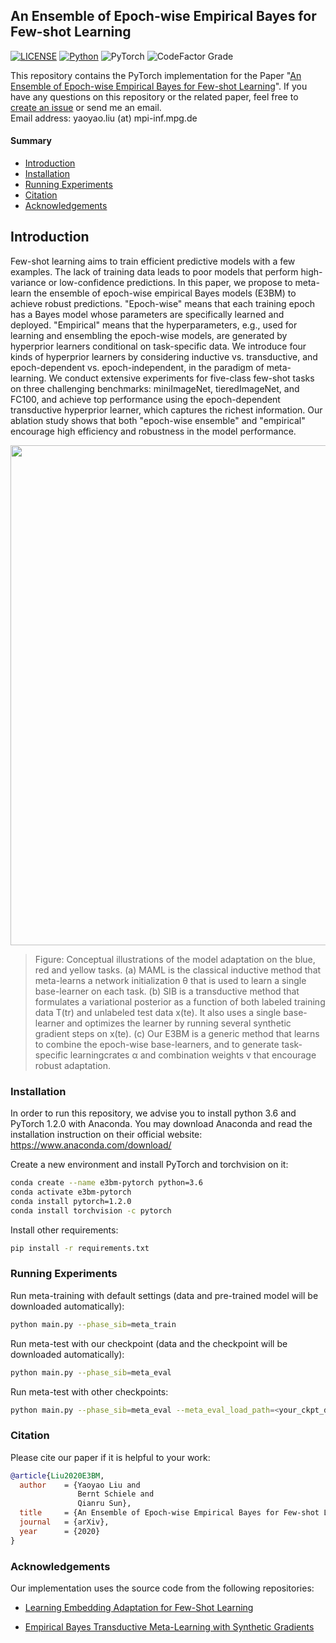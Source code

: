 ## An Ensemble of Epoch-wise Empirical Bayes for Few-shot Learning

[![LICENSE](https://img.shields.io/github/license/yaoyao-liu/E3BM)](https://github.com/yaoyao-liu/E3BM/blob/master/LICENSE)
[![Python](https://img.shields.io/badge/python-3.6-blue.svg)](https://www.python.org/)
![PyTorch](https://img.shields.io/badge/pytorch-1.2.0-%237732a8)
![CodeFactor Grade](https://img.shields.io/codefactor/grade/github/yaoyao-liu/e3bm)

This repository contains the PyTorch implementation for the Paper "[An Ensemble of Epoch-wise Empirical Bayes for Few-shot Learning](https://arxiv.org/pdf/1904.08479)". If you have any questions on this repository or the related paper, feel free to [create an issue](https://github.com/yaoyao-liu/E3BM/issues/new) or send me an email. 
<br>
Email address: yaoyao.liu (at) mpi-inf.mpg.de

#### Summary

* [Introduction](#introduction)
* [Installation](#installation)
* [Running Experiments](#running-experiments)
* [Citation](#citation)
* [Acknowledgements](#acknowledgements)

## Introduction

Few-shot learning aims to train efficient predictive models with a few examples. The lack of training data leads to poor models that perform high-variance or low-confidence predictions. In this paper, we propose to meta-learn the ensemble of epoch-wise empirical Bayes models (E3BM) to achieve robust predictions. "Epoch-wise" means that each training epoch has a Bayes model whose parameters are specifically learned and deployed. "Empirical" means that the hyperparameters, e.g., used for learning and ensembling the epoch-wise models, are generated by hyperprior learners conditional on task-specific data. We introduce four kinds of hyperprior learners by considering inductive vs. transductive, and epoch-dependent vs. epoch-independent, in the paradigm of meta-learning. We conduct extensive experiments for five-class few-shot tasks on three challenging benchmarks: miniImageNet, tieredImageNet, and FC100, and achieve top performance using the epoch-dependent transductive hyperprior learner, which captures the richest information. Our ablation study shows that both "epoch-wise ensemble" and "empirical" encourage high efficiency and robustness in the model performance.


<p align="center">
    <img src="https://yyliu.net/images/misc/e3bm.png" width="800"/>
</p>

> Figure: Conceptual illustrations of the model adaptation on the blue, red and yellow tasks. (a) MAML is the classical inductive method that meta-learns a network initialization θ that is used to learn a single base-learner on each task. (b) SIB is a transductive method that formulates a variational posterior as a function of both labeled training data T(tr) and unlabeled test data x(te). It also uses a single base-learner and optimizes the learner by running several synthetic gradient steps on x(te). (c) Our E3BM is a generic method that learns to combine the epoch-wise base-learners, and to generate task-specific learningcrates α and combination weights v that encourage robust adaptation.

### Installation

In order to run this repository, we advise you to install python 3.6 and PyTorch 1.2.0 with Anaconda.
You may download Anaconda and read the installation instruction on their official website:
<https://www.anaconda.com/download/>

Create a new environment and install PyTorch and torchvision on it:
```bash
conda create --name e3bm-pytorch python=3.6
conda activate e3bm-pytorch
conda install pytorch=1.2.0 
conda install torchvision -c pytorch
```

Install other requirements:
```bash
pip install -r requirements.txt
```

### Running Experiments

Run meta-training with default settings (data and pre-trained model will be downloaded automatically):
```bash
python main.py --phase_sib=meta_train
```

Run meta-test with our checkpoint (data and the checkpoint will be downloaded automatically):
```bash
python main.py --phase_sib=meta_eval
```

Run meta-test with other checkpoints:
```bash
python main.py --phase_sib=meta_eval --meta_eval_load_path=<your_ckpt_dir>
```

### Citation

Please cite our paper if it is helpful to your work:

```bibtex
@article{Liu2020E3BM,
  author    = {Yaoyao Liu and
               Bernt Schiele and
               Qianru Sun},
  title     = {An Ensemble of Epoch-wise Empirical Bayes for Few-shot Learning},
  journal   = {arXiv},
  year      = {2020}
}
```

### Acknowledgements

Our implementation uses the source code from the following repositories:

* [Learning Embedding Adaptation for Few-Shot Learning](https://github.com/Sha-Lab/FEAT)

* [Empirical Bayes Transductive Meta-Learning with Synthetic Gradients](https://github.com/hushell/sib_meta_learn)
